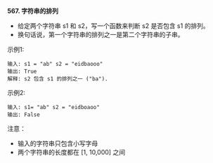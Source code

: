 **567. 字符串的排列**
- 给定两个字符串 s1 和 s2，写一个函数来判断 s2 是否包含 s1 的排列。
- 换句话说，第一个字符串的排列之一是第二个字符串的子串。

示例1:
```
输入: s1 = "ab" s2 = "eidbaooo"
输出: True
解释: s2 包含 s1 的排列之一 ("ba").
```
示例2:
```
输入: s1= "ab" s2 = "eidboaoo"
输出: False
```
注意：
- 输入的字符串只包含小写字母
- 两个字符串的长度都在 [1, 10,000] 之间